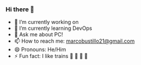 ### Hi there 👋

- 🔭 I’m currently working on 
- 🌱 I’m currently learning DevOps
- 💬 Ask me about PC!
- 📫 How to reach me: marcobustillo21@gmail.com
- 😄 Pronouns: He/Him
- ⚡ Fun fact: I like trains :bullettrain_front: :bullettrain_side: :light_rail: :monorail:
